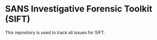 # SANS Investigative Forensic Toolkit (SIFT)

This repository is used to track all issues for SIFT.
